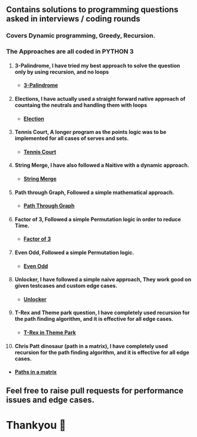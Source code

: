 ## Contains solutions to programming questions asked in interviews / coding rounds
### Covers Dynamic programming, Greedy, Recursion.
### The Approaches are all coded in PYTHON 3

1) #### 3-Palindrome, I have tried my best approach to solve the question only by using recursion, and no loops
   - #### [3-Palindrome](https://github.com/saran-surya/Codevita-2020-zone-2/tree/master/3%20Palindrome)

2) #### Elections, I have actually used a straight forward native approach of countaing the neutrals and handling them with loops
   - #### [Election](https://github.com/saran-surya/Codevita-2020-zone-2/tree/master/elections)

3) #### Tennis Court, A longer program as the points logic was to be implemented for all cases of serves and sets.
   - #### [Tennis Court](https://github.com/saran-surya/Codevita-2020-zone-2/tree/master/tennis_court)

4) #### String Merge, I have also followed a Naitive with a dynamic approach.
   - #### [String Merge](https://github.com/saran-surya/Codevita-2020-zone-2/tree/master/string_merge)

5) #### Path through Graph, Followed a simple mathematical approach.
   - #### [Path Through Graph](https://github.com/saran-surya/Codevita-2020-zone-2/tree/master/path_through_graph)

6) #### Factor of 3, Followed a simple Permutation logic in order to reduce Time.
   - #### [Factor of 3](https://github.com/saran-surya/Codevita-2020-zone-2/tree/master/factor_of_3)

7) #### Even Odd, Followed a simple Permutation logic.
   - #### [Even Odd](https://github.com/saran-surya/Codevita-2020-zone-2/tree/master/even_odd)

8) #### Unlocker, I have followed a simple naive approach, They work good on given testcases and custom edge cases.  
   - #### [Unlocker](https://github.com/saran-surya/Codevita-2020-zone-2/tree/master/unlocker)

9) #### T-Rex and Theme park question, I have completely used recursion for the path finding algorithm, and it is effective for all edge cases.
   - #### [T-Rex in Theme Park](https://github.com/saran-surya/Codevita-2020-zone-2/tree/master/theme_park)

10) #### Chris Patt dinosaur (path in a matrix), I have completely used recursion for the path finding algorithm, and it is effective for all edge cases.
   - #### [Paths in a matrix](https://github.com/saran-surya/Codevita-2020-zone-2/tree/master/ChirsPattDinosaur)

## Feel free to raise pull requests for performance issues and edge cases.
# Thankyou 💖
